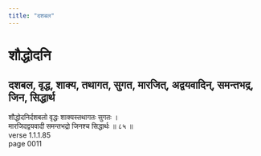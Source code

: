 ```yaml
---
title: "दशबल"
---
```


# शौद्धोदनि
## दशबल, वृद्ध, शाक्य, तथागत, सुगत, मारजित्, अद्वयवादिन्, समन्तभद्र, जिन, सिद्धार्थ
शौद्धोदनिर्दशबलो वृद्धः शाक्यस्तथागतः सुगतः ।<br />मारजिदद्वयवादी समन्तभद्रो जिनश्च सिद्धार्थः ॥ ८५ ॥<br />verse 1.1.1.85<br />page 0011

